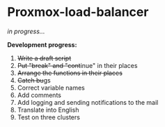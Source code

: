 # Proxmox-load-balancer
<i>in progress...</i>

<strong>Development progress:</strong>
1. <strike>Write a draft script</strike>
2. <strike>Put "break" and "cont</strike>inue" in their places
3. <strike>Arrange the functions in their places</strike>
4. <strike>Catch bu</strike>gs
5. Correct variable names
6. Add comments
7. Add logging and sending notifications to the mail
8. Translate into English
9. Test on three clusters
